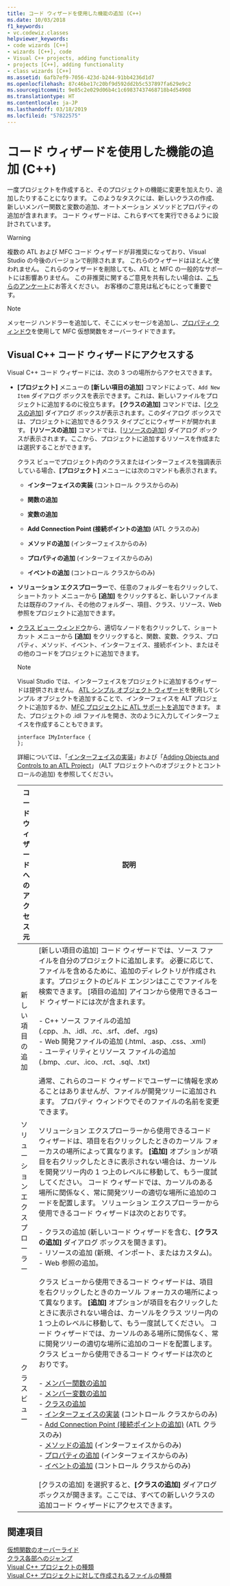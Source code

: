 ```yaml
---
title: コード ウィザードを使用した機能の追加 (C++)
ms.date: 10/03/2018
f1_keywords:
- vc.codewiz.classes
helpviewer_keywords:
- code wizards [C++]
- wizards [C++], code
- Visual C++ projects, adding functionality
- projects [C++], adding functionality
- class wizards [C++]
ms.assetid: 6afb7ef9-7056-423d-b244-91bb4236d1d7
ms.openlocfilehash: 87c46be17c20bf9d592dd2b5c537897fa629e9c2
ms.sourcegitcommit: 9e85c2e029d06b4c1c69837437468718b4d54908
ms.translationtype: HT
ms.contentlocale: ja-JP
ms.lasthandoff: 03/18/2019
ms.locfileid: "57822575"
---
```

# <a name="adding-functionality-with-code-wizards-c"></a>コード ウィザードを使用した機能の追加 (C++)

一度プロジェクトを作成すると、そのプロジェクトの機能に変更を加えたり、追加したりすることになります。 このようなタスクには、新しいクラスの作成、新しいメンバー関数と変数の追加、オートメーション メソッドとプロパティの追加が含まれます。 コード ウィザードは、これらすべてを実行できるように設計されています。

> [!WARNING]
> 複数の ATL および MFC コード ウィザードが非推奨になっており、Visual Studio の今後のバージョンで削除されます。 これらのウィザードはほとんど使われません。 これらのウィザードを削除しても、ATL と MFC の一般的なサポートには影響ありません。 この非推奨に関するご意見を共有したい場合は、[こちらのアンケート](https://www.surveymonkey.com/r/QDWKKCN)にお答えください。 お客様のご意見は私どもにとって重要です。

> [!NOTE]
>  メッセージ ハンドラーを追加して、そこにメッセージを追加し、[プロパティ ウィンドウ](/visualstudio/ide/reference/properties-window)を使用して MFC 仮想関数をオーバーライドできます。

## <a name="accessing-visual-c-code-wizards"></a>Visual C++ コード ウィザードにアクセスする

Visual C++ コード ウィザードには、次の 3 つの場所からアクセスできます。

- **[プロジェクト]** メニューの **[新しい項目の追加]** コマンドによって、`Add New Item` ダイアログ ボックスを表示できます。これは、新しいファイルをプロジェクトに追加するのに役立ちます。 **[クラスの追加]** コマンドでは、[[クラスの追加]](../ide/add-class-dialog-box.md) ダイアログ ボックスが表示されます。このダイアログ ボックスでは、プロジェクトに追加できるクラス タイプごとにウィザードが開かれます。 **[リソースの追加]** コマンドでは、[[リソースの追加]](../windows/add-resource-dialog-box.md) ダイアログ ボックスが表示されます。ここから、プロジェクトに追加するリソースを作成または選択することができます。

   クラス ビューでプロジェクト内のクラスまたはインターフェイスを強調表示している場合、**[プロジェクト]** メニューには次のコマンドも表示されます。

   - **インターフェイスの実装** (コントロール クラスからのみ)

   - **関数の追加**

   - **変数の追加**

   - **Add Connection Point (接続ポイントの追加)** (ATL クラスのみ)

   - **メソッドの追加** (インターフェイスからのみ)

   - **プロパティの追加** (インターフェイスからのみ)

   - **イベントの追加** (コントロール クラスからのみ)

- **ソリューション エクスプローラー**で、任意のフォルダーを右クリックして、ショートカット メニューから **[追加]** をクリックすると、新しいファイルまたは既存のファイル、その他のフォルダー、項目、クラス、リソース、Web 参照をプロジェクトに追加できます。

- [クラス ビュー ウィンドウ](/visualstudio/ide/viewing-the-structure-of-code)から、適切なノードを右クリックして、ショートカット メニューから **[追加]** をクリックすると、関数、変数、クラス、プロパティ、メソッド、イベント、インターフェイス、接続ポイント、またはその他のコードをプロジェクトに追加できます。

   > [!NOTE]
   > Visual Studio では、インターフェイスをプロジェクトに追加するウィザードは提供されません。 [ATL シンプル オブジェクト ウィザード](../atl/reference/atl-simple-object-wizard.md)を使用してシンプル オブジェクトを追加することで、インターフェイスを ALT プロジェクトに追加するか、[MFC プロジェクトに ATL サポートを追加](../mfc/reference/adding-atl-support-to-your-mfc-project.md)できます。 また、プロジェクトの .idl ファイルを開き、次のように入力してインターフェイスを作成することもできます。

    ```IDL
    interface IMyInterface {
    };
    ```

   詳細については、「[インターフェイスの実装](../ide/implementing-an-interface-visual-cpp.md)」および「[Adding Objects and Controls to an ATL Project](../atl/reference/adding-objects-and-controls-to-an-atl-project.md)」 (ALT プロジェクトへのオブジェクトとコントロールの追加) を参照してください。

   |コード ウィザードへのアクセス元|説明|
   |-----------------------------|-----------------|
   |新しい項目の追加|[新しい項目の追加] コード ウィザードでは、ソース ファイルを自分のプロジェクトに追加します。 必要に応じて、ファイルを含めるために、追加のディレクトリが作成されます。プロジェクトのビルド エンジンはここでファイルを検索できます。 [項目の追加] アイコンから使用できるコード ウィザードには次が含まれます。<br /><br />- C++ ソース ファイルの追加 (.cpp、.h、.idl、.rc、.srf、.def、.rgs)<br />- Web 開発ファイルの追加 (.html、.asp、.css、.xml)<br />- ユーティリティとリソース ファイルの追加 (.bmp、.cur、.ico、.rct、.sql、.txt)<br /><br />通常、これらのコード ウィザードでユーザーに情報を求めることはありませんが、ファイルが開発ツリーに追加されます。 プロパティ ウィンドウでそのファイルの名前を変更できます。|
   |ソリューション エクスプローラー|ソリューション エクスプローラーから使用できるコード ウィザードは、項目を右クリックしたときのカーソル フォーカスの場所によって異なります。 **[追加]** オプションが項目を右クリックしたときに表示されない場合は、カーソルを開発ツリー内の 1 つ上のレベルに移動して、もう一度試してください。 コード ウィザードでは、カーソルのある場所に関係なく、常に開発ツリーの適切な場所に追加のコードを配置します。 ソリューション エクスプローラーから使用できるコード ウィザードは次のとおりです。<br /><br />- クラスの追加 (新しいコード ウィザードを含む、**[クラスの追加]** ダイアログ ボックスを開きます)。<br />- リソースの追加 (新規、インポート、またはカスタム)。<br />- Web 参照の追加。|
   |クラス ビュー|クラス ビューから使用できるコード ウィザードは、項目を右クリックしたときのカーソル フォーカスの場所によって異なります。 **[追加]** オプションが項目を右クリックしたときに表示されない場合は、カーソルをクラス ツリー内の 1 つ上のレベルに移動して、もう一度試してください。 コード ウィザードでは、カーソルのある場所に関係なく、常に開発ツリーの適切な場所に追加のコードを配置します。 クラス ビューから使用できるコード ウィザードは次のとおりです。<br /><br />- [メンバー関数の追加](../ide/adding-a-member-function-visual-cpp.md)<br />- [メンバー変数の追加](../ide/adding-a-member-variable-visual-cpp.md)<br />- [クラスの追加](../ide/adding-a-class-visual-cpp.md)<br />- [インターフェイスの実装](../ide/implement-interface-wizard.md) (コントロール クラスからのみ)<br />- [Add Connection Point (接続ポイントの追加)](../ide/implement-connection-point-wizard.md) (ATL クラスのみ)<br />- [メソッドの追加](../ide/add-method-wizard.md) (インターフェイスからのみ)<br />- [プロパティの追加](../ide/names-add-property-wizard.md) (インターフェイスからのみ)<br />- [イベントの追加](../ide/add-event-wizard.md) (コントロール クラスからのみ)<br /><br />[クラスの追加] を選択すると、**[クラスの追加]** ダイアログ ボックスが開きます。ここでは、すべての新しいクラスの追加コード ウィザードにアクセスできます。|

## <a name="see-also"></a>関連項目

[仮想関数のオーバーライド](../ide/overriding-a-virtual-function-visual-cpp.md)<br>
[クラス各部へのジャンプ](../ide/navigating-the-class-structure-visual-cpp.md)<br>
[Visual C++ プロジェクトの種類](../build/reference/visual-cpp-project-types.md)<br>
[Visual C++ プロジェクトに対して作成されるファイルの種類](../build/reference/file-types-created-for-visual-cpp-projects.md)
